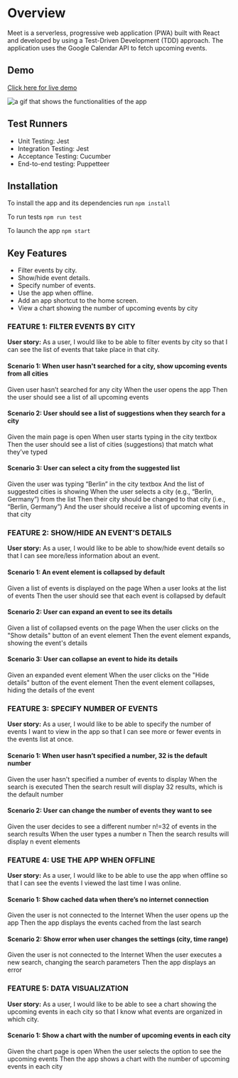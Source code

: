 # Overview

Meet is a serverless, progressive web application (PWA) built with React and developed by using a Test-Driven Development (TDD) approach. The application uses the Google Calendar API to fetch upcoming events.

## Demo

[Click here for live demo](https://michiyoyo.github.io/meet/)

<img target="_blank" src="https://github.com/MichiyoYo/meet/blob/main/demo/meet-demo.gif" alt="a gif that shows the functionalities of the app">

## Test Runners

- Unit Testing: Jest
- Integration Testing: Jest
- Acceptance Testing: Cucumber
- End-to-end testing: Puppetteer

## Installation

To install the app and its dependencies run
`npm install`

To run tests
`npm run test`

To launch the app
`npm start`

## Key Features

- Filter events by city.
- Show/hide event details.
- Specify number of events.
- Use the app when offline.
- Add an app shortcut to the home screen.
- View a chart showing the number of upcoming events by city

### FEATURE 1: FILTER EVENTS BY CITY

**User story:**
As a user, I would like to be able to filter events by city so that I can see the list of events that take place in that city.

#### Scenario 1: When user hasn't searched for a city, show upcoming events from all cities

Given user hasn’t searched for any city
When the user opens the app
Then the user should see a list of all upcoming events

#### Scenario 2: User should see a list of suggestions when they search for a city

Given the main page is open
When user starts typing in the city textbox
Then the user should see a list of cities (suggestions) that match what they’ve typed

#### Scenario 3: User can select a city from the suggested list

Given the user was typing “Berlin” in the city textbox
And the list of suggested cities is showing
When the user selects a city (e.g., “Berlin, Germany”) from the list
Then their city should be changed to that city (i.e., “Berlin, Germany”)
And the user should receive a list of upcoming events in that city

### FEATURE 2: SHOW/HIDE AN EVENT’S DETAILS

**User story:**
As a user, I would like to be able to show/hide event details so that I can see more/less information about an event.

#### Scenario 1: An event element is collapsed by default

Given a list of events is displayed on the page
When a user looks at the list of events
Then the user should see that each event is collapsed by default

#### Scenario 2: User can expand an event to see its details

Given a list of collapsed events on the page
When the user clicks on the "Show details" button of an event element
Then the event element expands, showing the event's details

#### Scenario 3: User can collapse an event to hide its details

Given an expanded event element
When the user clicks on the "Hide details" button of the event element
Then the event element collapses, hiding the details of the event

### FEATURE 3: SPECIFY NUMBER OF EVENTS

**User story:**
As a user, I would like to be able to specify the number of events I want to view in the app so that I can see more or fewer events in the events list at once.

#### Scenario 1: When user hasn’t specified a number, 32 is the default number

Given the user hasn't specified a number of events to display
When the search is executed
Then the search result will display 32 results, which is the default number

#### Scenario 2: User can change the number of events they want to see

Given the user decides to see a different number n!=32 of events in the search results
When the user types a number n
Then the search results will display n event elements

### FEATURE 4: USE THE APP WHEN OFFLINE

**User story:**
As a user, I would like to be able to use the app when offline so that I can see the events I viewed the last time I was online.

#### Scenario 1: Show cached data when there’s no internet connection

Given the user is not connected to the Internet
When the user opens up the app
Then the app displays the events cached from the last search

#### Scenario 2: Show error when user changes the settings (city, time range)

Given the user is not connected to the Internet
When the user executes a new search, changing the search parameters
Then the app displays an error

### FEATURE 5: DATA VISUALIZATION

**User story:**
As a user, I would like to be able to see a chart showing the upcoming events in each city so
that I know what events are organized in which city.

#### Scenario 1: Show a chart with the number of upcoming events in each city

Given the chart page is open
When the user selects the option to see the upcoming events
Then the app shows a chart with the number of upcoming events in each city
